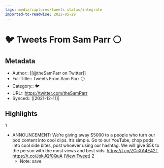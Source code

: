 ```yaml
---
tags: media/captures/tweets status/integrate
imported-to-readwise: 2022-05-29
---
```

# 🐦 Tweets From Sam Parr ⚪️

## Metadata
- Author:: [[@theSamParr on Twitter]]
- Full Title:: Tweets From Sam Parr ⚪️
- Category:: 🐦
- URL:: https://twitter.com/theSamParr
- Synced:: [[2021-12-11]]

## Highlights
1
- ANNOUNCEMENT: We’re giving away $5000 to a people who turn our pod content into cool clips.
  It’s simple. Go to our YouTube, chop pods into cool side bites, post whoever using our hashtag.
  We will give $5k to the person with the most views and best vids.
  https://t.co/ZCcXA4E42T https://t.co/JpkJQf0QuA ([View Tweet](https://twitter.com/theSamParr/status/1468286809536872458))
2
    - Note: save

